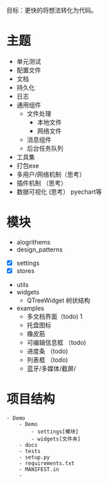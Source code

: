 目标：更快的将想法转化为代码。

# 主题
- 单元测试
- 配置文件
- 文档
- 持久化
- 日志
- 通用组件
    - 文件处理
        - 本地文件
        - 网络文件
    - 消息组件
    - 后台任务队列
- 工具集
- 打包exe
- 多用户/网络机制（思考）
- 插件机制 （思考）
- 数据可视化 (思考） pyechart等


# 模块
- alogrithems
- design_patterns
- [x] settings
- [x] stores
- utils
- widgets
    - QTreeWidget 树状结构
- examples
    - 多文档界面（todo)  1
    - 托盘图标
    - 橡皮筋
    - 可编辑信息框 （todo)   
    - 进度条 （todo)
    - 列表框 （todo)
    - 蓝牙/多媒体/截屏/

# 项目结构
    - Demo
        - Demo
            - settings[模块]
            - widgets[文件夹]
        - docs
        - tests
        - setup.py
        - requirements.txt
        - MANIFEST.in
        - 